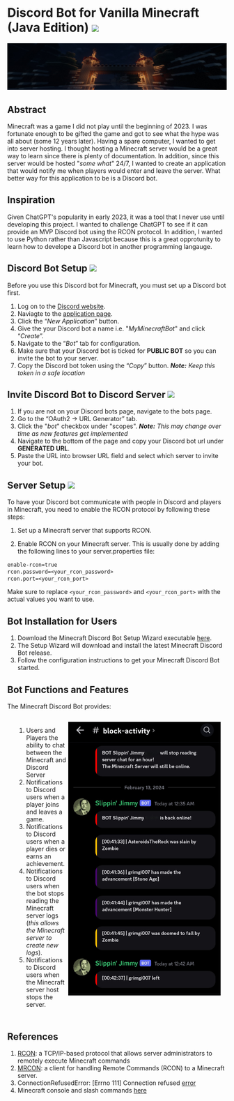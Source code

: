# Discord Bot for Vanilla Minecraft (Java Edition) <img src='https://cdn3.emoji.gg/emojis/1491-minecraft.png' width='25'>
![image](https://github.com/HerndonE/Vanilla-Minecraft-Discord-Bot/blob/main/Images/banner.png?raw=true)

## Abstract
Minecraft was a game I did not play until the beginning of 2023. I was fortunate enough to be gifted the game and got to see what the hype was all about (some 12 years later). Having a spare computer, I wanted to get into server hosting. I thought hosting a Minecraft server would be a great way to learn since there is plenty of documentation. In addition, since this server would be hosted "_some what_" 24/7, I wanted to create an application that would notify me when players would enter and leave the server. What better way for this application to be is a Discord bot.

## Inspiration
Given ChatGPT's popularity in early 2023, it was a tool that I never use until developing this project. I wanted to challenge ChatGPT to see if it can provide an MVP Discord bot using the RCON protocol. In addition, I wanted to use Python rather than Javascript because this is a great opprotunity to learn how to develope a Discord bot in another programming langauge. 

## Discord Bot Setup <img src='https://cdn3.emoji.gg/emojis/9255-discord.png' width='20'>
Before you use this Discord bot for Minecraft, you must set up a Discord bot first.   
1. Log on to the [Discord website](https://discord.com/).  
2. Naviagte to the [application page](https://discord.com/developers/applications).
3. Click the “_New Application_” button.
4. Give the your Discord bot a name i.e. "_MyMinecraftBot_" and click “_Create_”.
5. Navigate to the “_Bot_” tab for configuration.
6. Make sure that your Discord bot is ticked for **PUBLIC BOT** so you can invite the bot to your server.
7. Copy the Discord bot token using the “_Copy_” button. _**Note:** Keep this token in a safe location_

## Invite Discord Bot to Discord Server <img src='https://cdn3.emoji.gg/emojis/6174-w98-computer.png' width='20'>
1. If you are not on your Discord bots page, navigate to the bots page.  
2. Go to the “OAuth2 -> URL Generator” tab.
3. Click the "_bot_" checkbox under "scopes". _**Note:** This may change over time as new features get implemented_
4. Navigate to the bottom of the page and copy your Discord bot url under **GENERATED URL**.
5. Paste the URL into browser URL field and select which server to invite your bot.

## Server Setup <img src='https://cdn3.emoji.gg/emojis/1491-minecraft.png' width='15'>
To have your Discord bot communicate with people in Discord and players in Minecraft, you need to enable the RCON protocol by following these steps:

1. Set up a Minecraft server that supports RCON.

2. Enable RCON on your Minecraft server. This is usually done by adding the following lines to your server.properties file:
```
enable-rcon=true
rcon.password=<your_rcon_password>
rcon.port=<your_rcon_port>
```
Make sure to replace `<your_rcon_password>` and `<your_rcon_port>` with the actual values you want to use.

## Bot Installation for Users
1. Download the Minecraft Discord Bot Setup Wizard executable [here](https://github.com/HerndonE/Vanilla-Minecraft-Discord-Bot/blob/main/Minecraft%20Discord%20Bot%20Seutp%20Wizard.exe?raw=true).
2. The Setup Wizard will download and install the latest Minecraft Discord Bot release.
3. Follow the configuration instructions to get your Minecraft Discord Bot started.

## Bot Functions and Features
The Minecraft Discord Bot provides:

<div style='padding:0.7em; margin-left:0.7em; display: inline-block;'>
  <img src="https://raw.githubusercontent.com/HerndonE/Vanilla-Minecraft-Discord-Bot/main/Images/features.jpg" width="350" align="right" style='padding:0.27em;' />
  <ol>
    <li>Users and Players the ability to chat between the Minecraft and Discord Server</li>
    <li>Notifications to Discord users when a player joins and leaves a game.</li>
    <li>Notifications to Discord users when a player dies or earns an achievement.</li>
    <li>Notifications to Discord users when the bot stops reading the Minecraft server logs (<i>this allows the Minecraft server to create new logs</i>).</li>
    <li>Notifications to Discord users when the Minecraft server host stops the server.</li>
  </ol>
</div>

## References
1. [RCON](https://wiki.vg/RCON#3:_Login): a TCP/IP-based protocol that allows server administrators to remotely execute Minecraft commands  
2. [MRCON](https://pypi.org/project/mcrcon/): a client for handling Remote Commands (RCON) to a Minecraft server.
3. ConnectionRefusedError: [Errno 111] Connection refused [error](https://stackoverflow.com/questions/47722559/python-valve-rcon-minecraft-connectionrefusederror-errno-111-connection-refu)
4. Minecraft console and slash commands [here](https://minecraft.fandom.com/wiki/Commands#Command_additions_and_changes)
